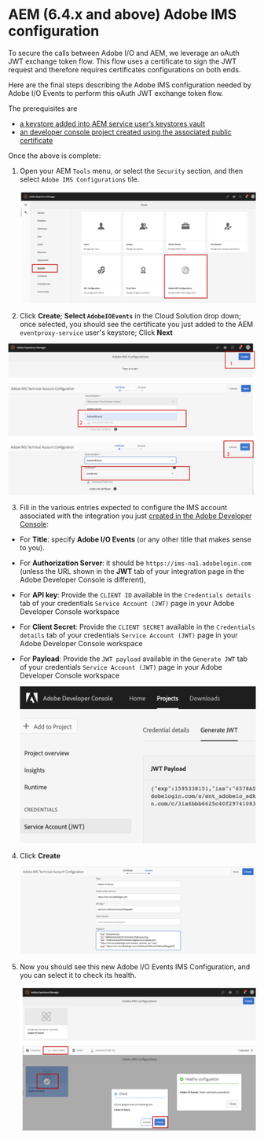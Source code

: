 # AEM (6.4.x and above) Adobe IMS configuration

To secure the calls between Adobe I/O and AEM, we leverage an oAuth JWT exchange token flow.
 This flow uses a certificate to sign the JWT request and therefore requires certificates configurations on both ends.
 
Here are the final steps describing the Adobe IMS configuration needed by Adobe I/O Events to perform this oAuth JWT exchange token flow.

The prerequisites are
* [a keystore added into AEM service user&rsquo;s keystores vault](aem_keystore_setup.md)  
* [an developer console project created using the associated public certificate](aem_console_setup.md)

Once the above is complete:

1. Open your AEM `Tools` menu, or select the `Security` section, and then select `Adobe IMS Configurations` tile.

   ![Adobe IMS Configurations UI](../../img/events_aem_adobe-ims-conf-1.png "Adobe IMS Configurations UI")

2. Click **Create**; 
**Select `AdobeIOEvents`** in the Cloud Solution drop down; once selected, you should see the certificate you just added to the AEM `eventproxy-service` user's keystore;
   Click **Next**

![Adobe IMS Configuration Creation](../../img/events_aem_adobe-ims-conf-2.png "Adobe IMS Configuration Creation")

3. Fill in the various entries expected to configure the IMS account associated with the integration
 you just [created in the Adobe Developer Console](aem_console_setup.md):
* For **Title**: specify **Adobe I/O Events** (or any other title that makes sense to you).
* For **Authorization Server**: it should be `https://ims-na1.adobelogin.com` (unless the URL shown in the **JWT** tab of your integration page in the Adobe Developer Console is different),
* For **API key**: Provide the `CLIENT ID` available in the `Credentials details` tab of your credentials `Service Account (JWT)` page in your Adobe Developer Console workspace
* For **Client Secret**: Provide the `CLIENT SECRET` available in the `Credentials details` tab of your credentials `Service Account (JWT)` page in your Adobe Developer Console workspace
* For **Payload**: Provide the `JWT payload` available in the `Generate JWT` tab of your credentials `Service Account (JWT)` page in your Adobe Developer Console workspace
  
   ![Adobe Developer Console Generate JWT tab](../../img/console_generate_jwt_tab.png "Adobe Developer Console Generate JWT tab")

4. Click **Create**

    ![Adobe IMS Configuration IMS account form](../../img/events_aem_adobe-ims-conf-3.png "Adobe IMS Configuration IMS account form")

5. Now you should see this new Adobe I/O Events IMS Configuration, and you can select it to check its health.

     ![Adobe IMS Configuration IMS Health Check](../../img/events_aem_adobe-ims-conf-4.png "Adobe IMS Configuration Health Check")
      

